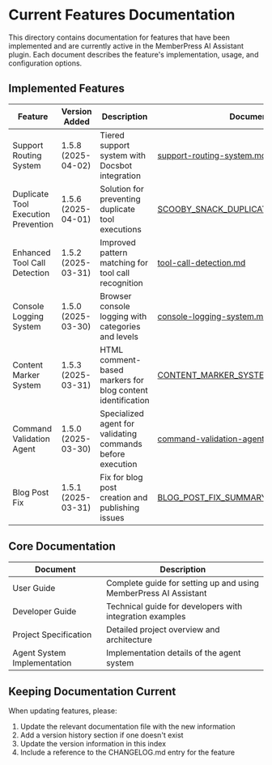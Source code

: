 # Current Features Documentation

This directory contains documentation for features that have been implemented and are currently active in the MemberPress AI Assistant plugin. Each document describes the feature's implementation, usage, and configuration options.

## Implemented Features

| Feature | Version Added | Description | Documentation |
|---------|--------------|-------------|--------------|
| Support Routing System | 1.5.8 (2025-04-02) | Tiered support system with Docsbot integration | [support-routing-system.md](support-routing-system.md) |
| Duplicate Tool Execution Prevention | 1.5.6 (2025-04-01) | Solution for preventing duplicate tool executions | [SCOOBY_SNACK_DUPLICATE_TOOL_EXECUTION.md](SCOOBY_SNACK_DUPLICATE_TOOL_EXECUTION.md) |
| Enhanced Tool Call Detection | 1.5.2 (2025-03-31) | Improved pattern matching for tool call recognition | [tool-call-detection.md](tool-call-detection.md) |
| Console Logging System | 1.5.0 (2025-03-30) | Browser console logging with categories and levels | [console-logging-system.md](console-logging-system.md) |
| Content Marker System | 1.5.3 (2025-03-31) | HTML comment-based markers for blog content identification | [CONTENT_MARKER_SYSTEM.md](CONTENT_MARKER_SYSTEM.md) |
| Command Validation Agent | 1.5.0 (2025-03-30) | Specialized agent for validating commands before execution | [command-validation-agent.md](command-validation-agent.md) |
| Blog Post Fix | 1.5.1 (2025-03-31) | Fix for blog post creation and publishing issues | [BLOG_POST_FIX_SUMMARY.md](BLOG_POST_FIX_SUMMARY.md) |

## Core Documentation

| Document | Description |
|---------|------------|
| User Guide | Complete guide for setting up and using MemberPress AI Assistant | [user-guide.md](../user-guide.md) |
| Developer Guide | Technical guide for developers with integration examples | [developer-guide.md](../developer-guide.md) |
| Project Specification | Detailed project overview and architecture | [project-specification.md](../project-specification.md) |
| Agent System Implementation | Implementation details of the agent system | [agent-system-implementation.md](../agent-system-implementation.md) |

## Keeping Documentation Current

When updating features, please:

1. Update the relevant documentation file with the new information
2. Add a version history section if one doesn't exist
3. Update the version information in this index
4. Include a reference to the CHANGELOG.md entry for the feature